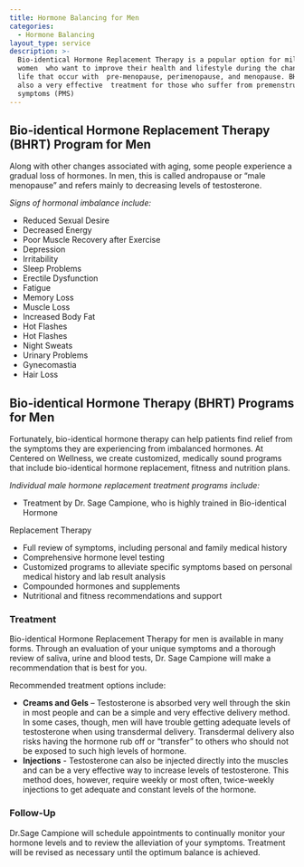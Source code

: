 ```yaml
---
title: Hormone Balancing for Men
categories:
  - Hormone Balancing
layout_type: service
description: >-
  Bio-identical Hormone Replacement Therapy is a popular option for millions of
  women  who want to improve their health and lifestyle during the changes of
  life that occur with  pre-menopause, perimenopause, and menopause. BHRT is
  also a very effective  treatment for those who suffer from premenstrual
  symptoms (PMS)
---
```

## Bio-identical Hormone Replacement Therapy (BHRT) Program for Men

Along with other changes associated with aging, some people experience a gradual
loss of hormones. In men, this is called andropause or “male menopause” and refers
mainly to decreasing levels of testosterone.

_Signs of hormonal imbalance include:_
* Reduced Sexual Desire
* Decreased Energy
* Poor Muscle Recovery after Exercise
* Depression
* Irritability
* Sleep Problems
* Erectile Dysfunction
* Fatigue
* Memory Loss
* Muscle Loss
* Increased Body Fat
* Hot Flashes
* Hot Flashes
* Night Sweats
* Urinary Problems
* Gynecomastia
* Hair Loss

## Bio-identical Hormone Therapy (BHRT) Programs for Men

Fortunately, bio-identical hormone therapy can help patients find relief from the symptoms they are experiencing from imbalanced hormones. At Centered on Wellness, we create customized, medically sound programs that include bio-identical hormone replacement, fitness and nutrition plans.

_Individual male hormone replacement treatment programs include:_
* Treatment by Dr. Sage Campione, who is highly trained in Bio-identical Hormone

Replacement Therapy
* Full review of symptoms, including personal and family medical history
* Comprehensive hormone level testing
* Customized programs to alleviate specific symptoms based on personal medical history and lab result analysis
* Compounded hormones and supplements
* Nutritional and fitness recommendations and support

### Treatment

Bio-identical Hormone Replacement Therapy for men is available in many forms. Through an evaluation of your unique symptoms and a thorough review of saliva, urine and blood tests, Dr. Sage Campione will make a recommendation that is best for you.

Recommended treatment options include:

* **Creams and Gels** – Testosterone is absorbed very well through the skin in most people and can be a simple and very effective delivery method. In some cases, though, men will have trouble getting adequate levels of testosterone when using transdermal delivery. Transdermal delivery also risks having the hormone rub off or “transfer” to others who should not be exposed to such high levels of hormone.
* **Injections** - Testosterone can also be injected directly into the muscles and can be a very effective way to increase levels of testosterone. This method does, however, require weekly or most often, twice-weekly injections to get adequate and constant levels of the hormone.

### Follow-Up

Dr.Sage Campione will schedule appointments to continually monitor your hormone levels and to review the alleviation of your symptoms. Treatment will be revised as necessary until the optimum balance is achieved.
